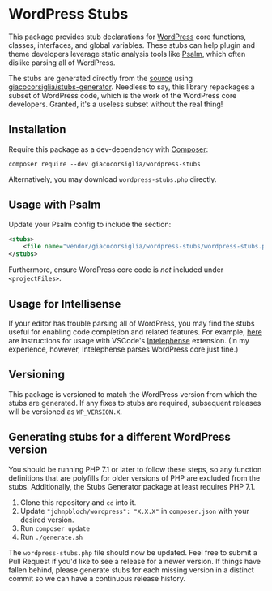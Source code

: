 # WordPress Stubs

This package provides stub declarations for [WordPress](https://wordpress.org/) core functions, classes, interfaces, and global variables.  These stubs can help plugin and theme developers leverage static analysis tools like [Psalm](https://getpsalm.org/), which often dislike parsing all of WordPress.

The stubs are generated directly from the [source](https://github.com/johnpbloch/wordpress-core) using [giacocorsiglia/stubs-generator](https://github.com/GiacoCorsiglia/php-stubs-generator).  Needless to say, this library repackages a subset of WordPress code, which is the work of the WordPress core developers.  Granted, it's a useless subset without the real thing!

## Installation

Require this package as a dev-dependency with [Composer](https://getcomposer.org):

```
composer require --dev giacocorsiglia/wordpress-stubs
```

Alternatively, you may download `wordpress-stubs.php` directly.

## Usage with Psalm

Update your Psalm config to include the section:

```xml
<stubs>
    <file name="vendor/giacocorsiglia/wordpress-stubs/wordpress-stubs.php" />
</stubs>
```

Furthermore, ensure WordPress core code is _not_ included under `<projectFiles>`.

## Usage for Intellisense

If your editor has trouble parsing all of WordPress, you may find the stubs useful for enabling code completion and related features.  For example, [here](https://github.com/bmewburn/vscode-intelephense/issues/113) are instructions for usage with VSCode's [Intelephense](https://marketplace.visualstudio.com/items?itemName=bmewburn.vscode-intelephense-client) extension.  (In my experience, however, Intelephense parses WordPress core just fine.)

## Versioning

This package is versioned to match the WordPress version from which the stubs are generated.  If any fixes to stubs are required, subsequent releases will be versioned as `WP_VERSION.X`.

## Generating stubs for a different WordPress version

You should be running PHP 7.1 or later to follow these steps, so any function definitions that are polyfills for older versions of PHP are excluded from the stubs.  Additionally, the Stubs Generator package at least requires PHP 7.1.

1. Clone this repository and `cd` into it.
2. Update `"johnpbloch/wordpress": "X.X.X"` in `composer.json` with your desired version.
3. Run `composer update`
4. Run `./generate.sh`

The `wordpress-stubs.php` file should now be updated.  Feel free to submit a Pull Request if you'd like to see a release for a newer version.  If things have fallen behind, please generate stubs for each missing version in a distinct commit so we can have a continuous release history.
